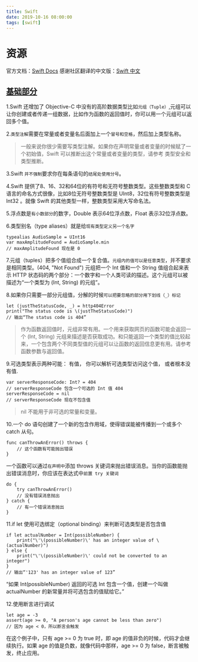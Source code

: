 ```yaml
---
title: Swift
date: 2019-10-16 08:00:00
tags: [swift]
---
```


# 资源

官方文档：[Swift Docs](https://docs.swift.org/swift-book/)
感谢社区翻译的中文版：[Swift 中文](https://swiftgg.gitbook.io/swift/)

## [基础部分](https://swiftgg.gitbook.io/swift/swift-jiao-cheng/01_the_basics)

1.Swift 还增加了 Objective-C 中没有的高阶数据类型比如`元组（Tuple）`,元组可以让你创建或者传递一组数据，比如作为函数的返回值时，你可以用一个元组可以返回多个值。

2.`类型注解`需要在常量或者变量名后面加上一个`冒号和空格`，然后加上类型名称。

>一般来说你很少需要写类型注解。如果你在声明常量或者变量的时候赋了一个初始值，Swift 可以推断出这个常量或者变量的类型，请参考 类型安全和类型推断。

3.Swift `并不强制`要求你在每条语句的`结尾处使用分号`。

4.Swift 提供了8、16、32和64位的有符号和无符号整数类型。这些整数类型和 C 语言的命名方式很像，比如8位无符号整数类型是 UInt8，32位有符号整数类型是 Int32 。就像 Swift 的其他类型一样，整数类型采用大写命名法。

5.浮点数是`有小数部分`的数字，Double 表示64位浮点数，Float 表示32位浮点数。

6.类型别名（type aliases）就是给`现有类型定义另一个名字`
```
typealias AudioSample = UInt16
var maxAmplitudeFound = AudioSample.min
// maxAmplitudeFound 现在是 0
```

7.元组（tuples）把多个值组合成一个复合值。`元组内的值可以是任意类型`，并不要求是相同类型。(404, "Not Found") 元组把一个 Int 值和一个 String 值组合起来表示 HTTP 状态码的两个部分：一个数字和一个人类可读的描述。这个元组可以被描述为“一个类型为 (Int, String) 的元组”。

8.如果你只需要一部分元组值，分解的时候`可以把要忽略的部分用下划线（_）标记`
```
let (justTheStatusCode, _) = http404Error
print("The status code is \(justTheStatusCode)")
// 输出“The status code is 404”
```
>作为函数返回值时，元组非常有用。一个用来获取网页的函数可能会返回一个 (Int, String) 元组来描述是否获取成功。和只能返回一个类型的值比较起来，一个包含两个不同类型值的元组可以让函数的返回信息更有用。请参考 函数参数与返回值。

9.可选类型表示两种可能： 有值， 你可以解析可选类型访问这个值， 或者根本没有值.
```
var serverResponseCode: Int? = 404
// serverResponseCode 包含一个可选的 Int 值 404
serverResponseCode = nil
// serverResponseCode 现在不包含值
```
>nil 不能用于非可选的常量和变量。

10.一个 do 语句创建了一个新的包含作用域，使得错误能被传播到一个或多个 catch 从句。
```
func canThrowAnError() throws {
    // 这个函数有可能抛出错误
}
```
一个函数可以通过`在声明中`添加 throws 关键词来抛出错误消息。当你的函数能抛出错误消息时，你应该在表达式中`前置 try 关键词`
```
do {
    try canThrowAnError()
    // 没有错误消息抛出
} catch {
    // 有一个错误消息抛出
}
```

11.if let 使用可选绑定（optional binding）来判断可选类型是否包含值
```
if let actualNumber = Int(possibleNumber) {
    print("\'\(possibleNumber)\' has an integer value of \(actualNumber)")
} else {
    print("\'\(possibleNumber)\' could not be converted to an integer")
}
// 输出“'123' has an integer value of 123”
```
“如果 Int(possibleNumber) 返回的可选 Int 包含一个值，创建一个叫做 actualNumber 的新常量并将可选包含的值赋给它。”

12.使用断言进行调试
```
let age = -3
assert(age >= 0, "A person's age cannot be less than zero")
// 因为 age < 0，所以断言会触发
```
在这个例子中，只有 age >= 0 为 true 时，即 age 的值非负的时候，代码才会继续执行。如果 age 的值是负数，就像代码中那样，age >= 0 为 false，断言被触发，终止应用。